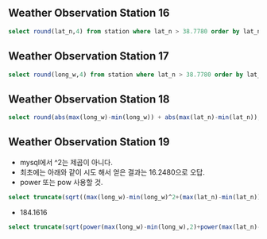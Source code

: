 ## Weather Observation Station 16
```sql
select round(lat_n,4) from station where lat_n > 38.7780 order by lat_n asc limit 1
```

## Weather Observation Station 17
```sql
select round(long_w,4) from station where lat_n > 38.7780 order by lat_n limit 1
```
## Weather Observation Station 18
```sql
select round(abs(max(long_w)-min(long_w)) + abs(max(lat_n)-min(lat_n)),4) from station
```



## Weather Observation Station 19

- mysql에서 ^2는 제곱이 아니다.
- 최초에는 아래와 같이 시도 해서 얻은 결과는 16.2480으로 오답.
- power 또는 pow 사용할 것.
```sql
select truncate(sqrt((max(long_w)-min(long_w)^2+(max(lat_n)-min(lat_n))^2),4) from station
```


- 184.1616
```sql
select truncate(sqrt(power(max(long_w)-min(long_w),2)+power(max(lat_n)-min(lat_n),2)),4) from station
```
